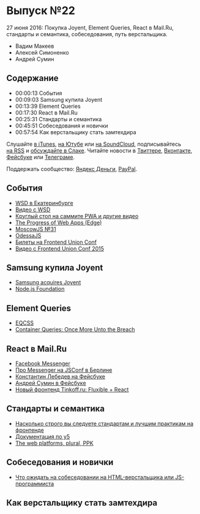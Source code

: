 # Выпуск №22

27 июня 2016: Покупка Joyent, Element Queries, React в Mail.Ru, стандарты и семантика, собеседования, путь верстальщика.

- Вадим Макеев
- Алексей Симоненко
- Андрей Сумин

## Содержание

- 00:00:13 События
- 00:09:03 Samsung купила Joyent
- 00:13:39 Element Queries
- 00:17:30 React в Mail.Ru
- 00:25:31 Стандарты и семантика
- 00:45:51 Собеседования и новички
- 00:57:54 Как верстальщику стать замтехдира

Слушайте [в iTunes](https://itunes.apple.com/podcast/id1080500016), [на Ютубе](https://www.youtube.com/playlist?list=PLMBnwIwFEFHcwuevhsNXkFTcadeX5R1Go) или [на SoundCloud](https://soundcloud.com/web-standards), подписывайтесь [на RSS](https://web-standards.ru/podcast/feed/) и [обсуждайте в Слаке](http://slack.web-standards.ru/). Читайте новости в [Твиттере](https://twitter.com/webstandards_ru), [Вконтакте](https://vk.com/webstandards_ru), [Фейсбуке](https://www.facebook.com/webstandardsru) или [Телеграме](https://t.me/webstandards_ru).

Поддержать сообщество: [Яндекс Деньги](https://money.yandex.ru/to/41001119329753), [PayPal](https://www.paypal.me/pepelsbey).

## События

- [WSD в Екатеринбурге](https://wsd.events/2016/06/25/)
- [Видео с WSD](https://youtu.be/FlxpXoiiiT4)
- [Круглый стол на саммите PWA и другие видео](https://youtu.be/EyyEfxrk_NU?list=PLNYkxOF6rcIAWWNR_Q6eLPhsyx6VvYjVb)
- [The Progress of Web Apps (Edge)](https://medium.com/p/8d8eb68d524e)
- [MoscowJS №31](https://moscowjs.timepad.ru/event/345706/)
- [OdessaJS](http://odessajs.org/)
- [Билеты на Frontend Union Conf](https://ti.to/frontend-union/2016/)
- [Видео с Frontend Union Conf 2015](https://youtu.be/5T6OnChCO78?list=PLYWZNd96EXDaR2QNAggAC0FwiHcfWhCBD)

## Samsung купила Joyent

- [Samsung acquires Joyent](https://www.joyent.com/blog/samsung-acquires-joyent)
- [Node.js Foundation](https://nodejs.org/en/foundation/)

## Element Queries

- [EQCSS](http://elementqueries.com/)
- [Container Queries: Once More Unto the Breach](http://alistapart.com/article/container-queries-once-more-unto-the-breach)

## React в Mail.Ru

- [Facebook Messenger](https://www.messenger.com/)
- [Про Messenger на JSConf в Берлине](https://youtu.be/rSx5RxuaZfc)
- [Константин Лебедев на Фейсбуке](https://fb.com/ibnrubaxa)
- [Андрей Сумин в Фейсбуке](https://fb.com/AndrewSumin)
- [Новый фронтенд Tinkoff.ru: Fluxible + React](https://habr.ru/p/303580/)

## Стандарты и семантика

- [Насколько строго вы следуете стандартам и лучшим практикам на фронтенде](https://habr.ru/p/303918/)
- [Документация по y5](http://img.yandex.net/y5/1.5b/docs/html/y5.html)
- [The web platforms, plural, PPK](http://www.quirksmode.org/blog/archives/2015/05/tools_dont_solv.html#link2)

## Собеседования и новички

- [Что ожидать на собеседовании на HTML-верстальщика или JS-программиста](https://medium.com/p/a916de106283)

## Как верстальщику стать замтехдира
